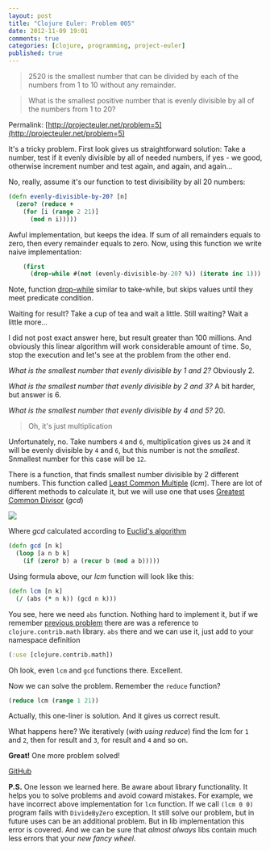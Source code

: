 ```yaml
---
layout: post
title: "Clojure Euler: Problem 005"
date: 2012-11-09 19:01
comments: true
categories: [clojure, programming, project-euler]
published: true
---
```


> 2520 is the smallest number that can be divided by each of the numbers from 1 to 10 without any remainder.

> What is the smallest positive number that is evenly divisible by all of the numbers from 1 to 20?

Permalink: [http://projecteuler.net/problem=5](http://projecteuler.net/problem=5)

<!-- more -->

It's a tricky problem. First look gives us straightforward solution:
Take a number, test if it evenly divisible by all of needed numbers, if yes - we good,
otherwise increment number and test again, and again, and again...

No, really, assume it's our function to test divisibility by all 20 numbers:

``` clojure
(defn evenly-divisible-by-20? [n]
  (zero? (reduce +
    (for [i (range 2 21)]
      (mod n i)))))
```

Awful implementation, but keeps the idea.
If sum of all remainders equals to zero, then every remainder equals to zero.
Now, using this function we write naive implementation:

``` clojure
    (first
      (drop-while #(not (evenly-divisible-by-20? %)) (iterate inc 1)))
```

Note, function [drop-while](http://clojuredocs.org/clojure_core/clojure.core/drop-while)
similar to take-while, but skips values until they meet predicate condition.

Waiting for result? Take a cup of tea and wait a little. Still waiting? Wait a little more...

I did not post exact answer here, but result greater than 100 millions.
And obviously this linear algorithm will work considerable amount of time.
So, stop the execution and let's see at the problem from the other end.

*What is the smallest number that evenly divisible by 1 and 2?*
Obviously 2.

*What is the smallest number that evenly divisible by 2 and 3?*
A bit harder, but answer is 6.

*What is the smallest number that evenly divisible by 4 and 5?*
20.

> Oh, it's just multiplication

Unfortunately, no. Take numbers `4` and `6`, multiplication gives us `24` and it will be evenly divisible by `4` and `6`, but
this number is not the *smallest*. Snmallest number for this case will be `12`.

There is a function, that finds smallest number divisible by 2 different numbers.
This function called [Least Common Multiple](http://en.wikipedia.org/wiki/Least_common_multiple) (*lcm*).
There are lot of different methods to calculate it, but we will use one that uses
[Greatest Common Divisor](http://en.wikipedia.org/wiki/Greatest_common_divisor) (*gcd*)

![](http://upload.wikimedia.org/math/5/b/3/5b3f3c62dd59cc5594af7b2ece3798fb.png)

Where *gcd* calculated according to [Euclid's algorithm](http://en.wikipedia.org/wiki/Euclidean_algorithm)

``` clojure
(defn gcd [n k]
  (loop [a n b k]
    (if (zero? b) a (recur b (mod a b)))))
```

Using formula above, our *lcm* function will look like this:

``` clojure
(defn lcm [n k]
  (/ (abs (* n k)) (gcd n k)))
```

You see, here we need `abs` function. Nothing hard to implement it, but if we remember
[previous problem](/blog/clojure-euler-problem-004) there are was a reference
to `clojure.contrib.math` library. `abs` there and we can use it, just add to your namespace definition

``` clojure
(:use [clojure.contrib.math])
```

Oh look, even `lcm` and `gcd` functions there. Excellent.

Now we can solve the problem. Remember the `reduce` function?

``` clojure
(reduce lcm (range 1 21))
```

Actually, this one-liner is solution. And it gives us correct result.

What happens here? We iteratively (*with using reduce*) find the lcm for `1` and `2`,
then for result and `3`, for result and `4` and so on.

**Great!** One more problem solved!

[GitHub](https://github.com/mishadoff/project-euler/blob/master/src/project_euler/problem005.clj)

**P.S.** One lesson we learned here. Be aware about library functionality. It helps you
to solve problems and avoid coward mistakes. For example, we have incorrect above implementation
for `lcm` function. If we call `(lcm 0 0)` program fails with `DivideByZero` exception.
It still solve our problem, but in future uses can be an additional problem.
But in lib implementation this error is covered. And we can be sure that *almost always* libs contain much less
errors that your *new fancy wheel*.
